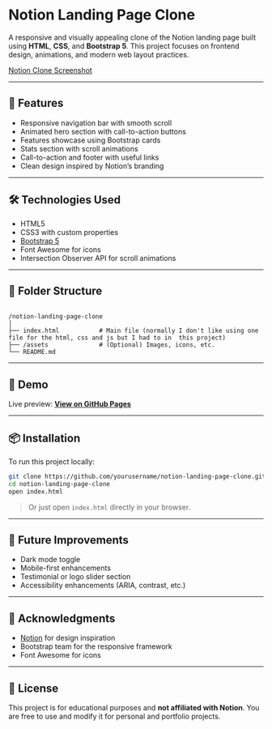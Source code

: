 # Notion Landing Page Clone

A responsive and visually appealing clone of the Notion landing page built using **HTML**, **CSS**, and **Bootstrap 5**. This project focuses on frontend design, animations, and modern web layout practices.

[Notion Clone Screenshot](screenshot/screenshot.png)

---

## 🚀 Features

- Responsive navigation bar with smooth scroll
- Animated hero section with call-to-action buttons
- Features showcase using Bootstrap cards
- Stats section with scroll animations
- Call-to-action and footer with useful links
- Clean design inspired by Notion’s branding

---

## 🛠️ Technologies Used

- HTML5
- CSS3 with custom properties
- [Bootstrap 5](https://getbootstrap.com/)
- Font Awesome for icons
- Intersection Observer API for scroll animations

---

## 📁 Folder Structure

```

/notion-landing-page-clone
│
├── index.html           # Main file (normally I don't like using one file for the html, css and js but I had to in  this project)
├── /assets              # (Optional) Images, icons, etc.
└── README.md

````

---

## 📸 Demo

Live preview: [**View on GitHub Pages**](https://yourusername.github.io/recreate_landing_page_for_notion)

---

## 📦 Installation

To run this project locally:

```bash
git clone https://github.com/yourusername/notion-landing-page-clone.git
cd notion-landing-page-clone
open index.html
````

> Or just open `index.html` directly in your browser.

---

## 🧩 Future Improvements

* Dark mode toggle
* Mobile-first enhancements
* Testimonial or logo slider section
* Accessibility enhancements (ARIA, contrast, etc.)

---

## 🙌 Acknowledgments

* [Notion](https://www.notion.so) for design inspiration
* Bootstrap team for the responsive framework
* Font Awesome for icons

---

## 📄 License

This project is for educational purposes and **not affiliated with Notion**.
You are free to use and modify it for personal and portfolio projects.
